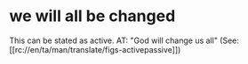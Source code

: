 # we will all be changed

This can be stated as active. AT: "God will change us all" (See: [[rc://en/ta/man/translate/figs-activepassive]])

